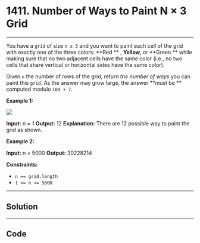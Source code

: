 # 1411. Number of Ways to Paint N × 3 Grid

---

You have a `grid` of size `n x 3` and you want to paint each cell of the grid with exactly one of the three colors: **Red ** , **Yellow,** or **Green ** while making sure that no two adjacent cells have the same color (i.e., no two cells that share vertical or horizontal sides have the same color).

Given `n` the number of rows of the grid, return _the number of ways_ you can paint this `grid`. As the answer may grow large, the answer **must be ** computed modulo `109 + 7`.

 

**Example 1:**

![](https://assets.leetcode.com/uploads/2020/03/26/e1.png)


**Input:** n = 1
**Output:** 12
**Explanation:** There are 12 possible way to paint the grid as shown.


**Example 2:**


**Input:** n = 5000
**Output:** 30228214


 

**Constraints:**

  * `n == grid.length`
  * `1 <= n <= 5000`

---

## Solution



---

## Code
```python


```
